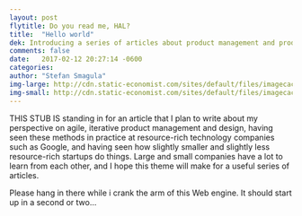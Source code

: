 ```yaml
---
layout: post
flytitle: Do you read me, HAL?
title:  "Hello world"
dek: Introducing a series of articles about product management and product design at companies gigantic and tiny
comments: false
date:   2017-02-12 20:27:14 -0600
categories: 
author: "Stefan Smagula"
img-large: http://cdn.static-economist.com/sites/default/files/imagecache/full-width/images/print-edition/20170211_STP005_0.jpg
img-small: http://cdn.static-economist.com/sites/default/files/imagecache/200-width/images/print-edition/20170128_STP003_2.jpg
---
```

THIS STUB IS standing in for an article that I plan to write about my perspective on agile, iterative product management and design, having seen these methods in practice at resource-rich technology companies such as Google, and having seen how slightly smaller and slightly less resource-rich startups do things. Large and small companies have a lot to learn from each other, and I hope this theme will make for a useful series of articles.

Please hang in there while i crank the arm of this Web engine. It should start up in a second or two...